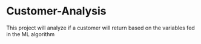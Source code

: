 # Customer-Analysis
This project will analyze if a customer will return based on the variables fed in the ML algorithm
